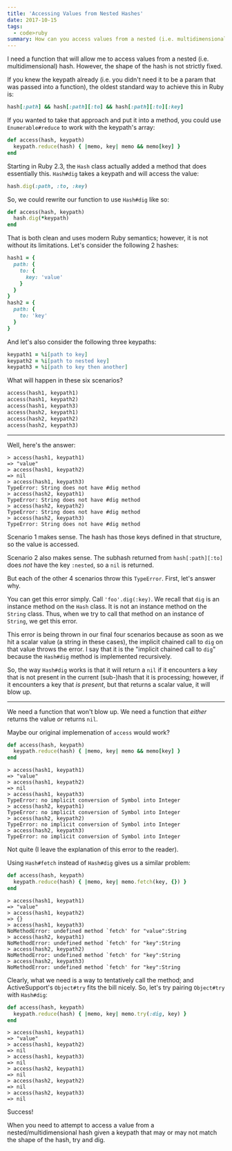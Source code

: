 ```yaml
---
title: 'Accessing Values from Nested Hashes'
date: 2017-10-15
tags:
  - code>ruby
summary: How can you access values from a nested (i.e. multidimensional) hash without throwing errors when the shape of the hash is not strictly fixed?
---
```


I need a function that will allow me to access values from a nested (i.e. multidimensional) hash. However, the shape of the hash is not strictly fixed.

If you knew the keypath already (i.e. you didn't need it to be a param that was passed into a function), the oldest standard way to achieve this in Ruby is:

~~~ruby
hash[:path] && hash[:path][:to] && hash[:path][:to][:key]
~~~

If you wanted to take that approach and put it into a method, you could use `Enumerable#reduce` to work with the keypath's array:

~~~ruby
def access(hash, keypath)
  keypath.reduce(hash) { |memo, key| memo && memo[key] }
end
~~~

Starting in Ruby 2.3, the `Hash` class actually added a method that does essentially this. `Hash#dig` takes a keypath and will access the value:

~~~ruby
hash.dig(:path, :to, :key)
~~~

So, we could rewrite our function to use `Hash#dig` like so:

~~~ruby
def access(hash, keypath)
  hash.dig(*keypath)
end
~~~

That is both clean and uses modern Ruby semantics; however, it is not without its limitations. Let's consider the following 2 hashes:

~~~ruby
hash1 = {
  path: {
    to: {
      key: 'value'
    }
  }
}
hash2 = {
  path: {
    to: 'key'
  }
}
~~~

And let's also consider the following three keypaths:

~~~ruby
keypath1 = %i[path to key]
keypath2 = %i[path to nested key]
keypath3 = %i[path to key then another]
~~~

What will happen in these six scenarios?

~~~ruby
access(hash1, keypath1)
access(hash1, keypath2)
access(hash1, keypath3)
access(hash2, keypath1)
access(hash2, keypath2)
access(hash2, keypath3)
~~~

- - -

Well, here's the answer:

~~~irb
> access(hash1, keypath1)
=> "value"
> access(hash1, keypath2)
=> nil
> access(hash1, keypath3)
TypeError: String does not have #dig method
> access(hash2, keypath1)
TypeError: String does not have #dig method
> access(hash2, keypath2)
TypeError: String does not have #dig method
> access(hash2, keypath3)
TypeError: String does not have #dig method
~~~

Scenario 1 makes sense. The hash has those keys defined in that structure, so the value is accessed.

Scenario 2 also makes sense. The subhash returned from `hash[:path][:to]` does _not_ have the key `:nested`, so a `nil` is returned.

But each of the other 4 scenarios throw this `TypeError`. First, let's answer why.

You can get this error simply. Call `'foo'.dig(:key)`. We recall that `dig` is an instance method on the `Hash` class. It is not an instance method on the `String` class. Thus, when we try to call that method on an instance of `String`, we get this error.

This error is being thrown in our final four scenarios because as soon as we hit a scalar value (a string in these cases), the implicit chained call to `dig` on that value throws the error. I say that it is the "implicit chained call to `dig`" because the `Hash#dig` method is implemented recursively.

So, the way `Hash#dig` works is that it will return a `nil` if it encounters a key that is not present in the current (sub-)hash that it is processing; however, if it encounters a key that _is present_, but that returns a scalar value, it will blow up.

- - -

We need a function that won't blow up. We need a function that _either_ returns the value _or_ returns `nil`.

Maybe our original implemenation of `access` would work?

~~~ruby
def access(hash, keypath)
  keypath.reduce(hash) { |memo, key| memo && memo[key] }
end
~~~

~~~irb
> access(hash1, keypath1)
=> "value"
> access(hash1, keypath2)
=> nil
> access(hash1, keypath3)
TypeError: no implicit conversion of Symbol into Integer
> access(hash2, keypath1)
TypeError: no implicit conversion of Symbol into Integer
> access(hash2, keypath2)
TypeError: no implicit conversion of Symbol into Integer
> access(hash2, keypath3)
TypeError: no implicit conversion of Symbol into Integer
~~~

Not quite (I leave the explanation of this error to the reader).

Using `Hash#fetch` instead of `Hash#dig` gives us a similar problem:

~~~ruby
def access(hash, keypath)
  keypath.reduce(hash) { |memo, key| memo.fetch(key, {}) }
end
~~~

~~~irb
> access(hash1, keypath1)
=> "value"
> access(hash1, keypath2)
=> {}
> access(hash1, keypath3)
NoMethodError: undefined method `fetch' for "value":String
> access(hash2, keypath1)
NoMethodError: undefined method `fetch' for "key":String
> access(hash2, keypath2)
NoMethodError: undefined method `fetch' for "key":String
> access(hash2, keypath3)
NoMethodError: undefined method `fetch' for "key":String
~~~

Clearly, what we need is a way to tentatively call the method; and ActiveSupport's `Object#try` fits the bill nicely. So, let's try pairing `Object#try` with `Hash#dig`:

~~~ruby
def access(hash, keypath)
  keypath.reduce(hash) { |memo, key| memo.try(:dig, key) }
end
~~~

~~~irb
> access(hash1, keypath1)
=> "value"
> access(hash1, keypath2)
=> nil
> access(hash1, keypath3)
=> nil
> access(hash2, keypath1)
=> nil
> access(hash2, keypath2)
=> nil
> access(hash2, keypath3)
=> nil
~~~

Success!

When you need to attempt to access a value from a nested/multidimensional hash given a keypath that may or may not match the shape of the hash, try and dig.
